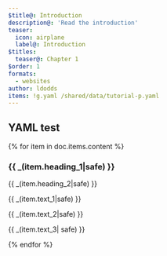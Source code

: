 ```yaml
---
$title@: Introduction
description@: 'Read the introduction'
teaser:
  icon: airplane
  label@: Introduction
$titles:
  teaser@: Chapter 1
$order: 1
formats:
  - websites
author: ldodds
items: !g.yaml /shared/data/tutorial-p.yaml
---
```


## YAML test

{% for item in doc.items.content %}
<h3 class=""> {{ _(item.heading_1|safe) }} </h3>
 <p class=""> {{ _(item.heading_2|safe) }} </p>
 <p class=""> {{ _(item.text_1|safe) }} </p>
 <p class=""> {{ _(item.text_2|safe) }} </p>
 <p class=""> {{ _(item.text_3| safe) }} </p>
{% endfor %}
